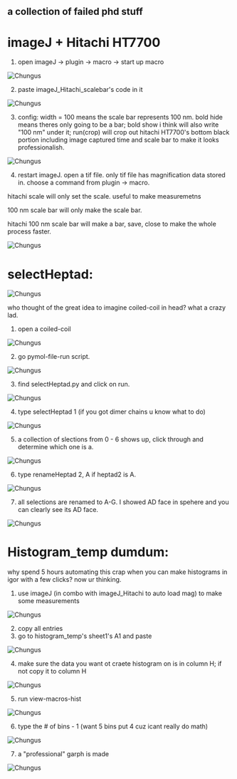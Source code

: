 a collection of failed phd stuff
-------------------------------
# imageJ + Hitachi  HT7700
1. open imageJ -> plugin -> macro -> start up macro

![Chungus](https://github.com/syw784/dumpcake/raw/master/readme/ij1.PNG)

2. paste imageJ_Hitachi_scalebar's code in it

![Chungus](https://github.com/syw784/dumpcake/raw/master/readme/ij2.PNG)

3. config: width = 100 means the scale bar represents 100 nm. bold hide means theres only going to be a bar; bold show i think will also write "100 nm" under it; run(crop) will crop out hitachi HT7700's bottom black portion including image captured time and scale bar to make it looks professionalish.

![Chungus](https://github.com/syw784/dumpcake/raw/master/readme/hj3.PNG)

4. restart imageJ. open a tif file. only tif file has magnification data stored in. choose a command from plugin -> macro.

hitachi scale will only set the scale. useful to make measuremetns

100 nm scale bar will only make the scale bar. 

hitachi 100 nm scale bar will make a bar, save, close to make the whole process faster.

![Chungus](https://github.com/syw784/dumpcake/raw/master/readme/ij4.PNG)


# selectHeptad:

![Chungus](https://github.com/syw784/dumpcake/raw/master/readme/dfpksdfdfs.PNG)

who thought of the great idea to imagine coiled-coil in head? what a crazy lad.
1. open a coiled-coil

![Chungus](https://github.com/syw784/dumpcake/raw/master/readme/hp1.PNG)

2. go pymol-file-run script.

![Chungus](https://github.com/syw784/dumpcake/raw/master/readme/hp2.PNG)

3. find selectHeptad.py and click on run.

![Chungus](https://github.com/syw784/dumpcake/raw/master/readme/hp3.PNG)

4. type selectHeptad 1 (if you got dimer chains u know what to do)

![Chungus](https://github.com/syw784/dumpcake/raw/master/readme/hp4.PNG)

5. a collection of slections from 0 - 6 shows up, click through and determine which one is a.

![Chungus](https://github.com/syw784/dumpcake/raw/master/readme/hp5.PNG)

6. type renameHeptad 2, A if heptad2 is A.

![Chungus](https://github.com/syw784/dumpcake/raw/master/readme/hp6.PNG)

7. all selections are renamed to A-G. I showed AD face in spehere and you can clearly see its AD face.


![Chungus](https://github.com/syw784/dumpcake/raw/master/readme/hp7.PNG)


# Histogram_temp dumdum:
why spend 5 hours automating this crap when you can make histograms in igor with a few clicks? now ur thinking. 

1. use imageJ (in combo with imageJ_Hitachi to auto load mag) to make some measurements

![Chungus](https://github.com/syw784/dumpcake/raw/master/readme/histtemp1.PNG)

2. copy all entries 
3. go to histogram_temp's sheet1's A1 and paste

![Chungus](https://github.com/syw784/dumpcake/raw/master/readme/histtemp12.PNG)

4. make sure the data you want ot craete histogram on is in column H; if not copy it to column H

![Chungus](https://github.com/syw784/dumpcake/raw/master/readme/histtemp3.PNG)

5. run view-macros-hist

![Chungus](https://github.com/syw784/dumpcake/raw/master/readme/histtem555.PNG)

6. type the # of bins - 1 (want 5 bins put 4 cuz icant really do math)

![Chungus](https://github.com/syw784/dumpcake/raw/master/readme/55555.PNG)

7. a "professional" garph is made

![Chungus](https://github.com/syw784/dumpcake/raw/master/readme/4324234234322.PNG)
